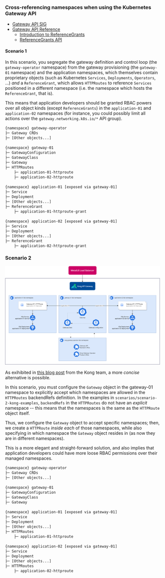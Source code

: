 ### Cross-referencing namespaces when using the Kubernetes Gateway API

- [Gateway API SIG](https://gateway-api.sigs.k8s.io/)
- [Gateway API Reference](https://gateway-api.sigs.k8s.io/api-types/gateway/)
    - [Introduction to ReferenceGrants](https://gateway-api.sigs.k8s.io/api-types/referencegrant/)
    - [ReferenceGrants API](https://gateway-api.sigs.k8s.io/reference/spec/#gateway.networking.k8s.io/v1alpha2.ReferenceGrant)


#### Scenario 1

In this scenario, you segregate the gateway definition and control loop (the `gateway-operator` namespace) from the gateway provisioning (the `gateway-01` namespace) and the application namespaces, which themselves contain proprietary objects (such as Kubernetes `Services`, `Deployments`, `Operators`, ...) *and* a `ReferenceGrant`, which allows `HTTPRoutes` to reference `Services` positioned in a different namespace (i.e. the namespace which hosts the `ReferenceGrant`, that is). 

This means that application developers should be granted RBAC powers over all object kinds (except `ReferenceGrants`) in the `application-01` and `application-02` namespaces (for instance, you could possibly limit all actions over the `gateway.networking.k8s.io/*` API group).

```
{namespace} gateway-operator
├─ Gateway CRDs
├─ [Other objects...]

{namespace} gateway-01
├─ GatewayConfiguration
├─ GatewayClass
├─ Gateway
├─ HTTPRoutes
    ├─ application-01-httproute
    ├─ application-02-httproute

{namespace} application-01 [exposed via gateway-01]
├─ Service
├─ Deployment
├─ [Other objects...]
├─ ReferenceGrant
    ├─ application-01-httproute-grant

{namespace} application-02 [exposed via gateway-01]
├─ Service
├─ Deployment
├─ [Other objects...]
├─ ReferenceGrant
    ├─ application-02-httproute-grant

```

### Scenario 2

![Kong API Gatway - High Level Diagram](assets/kong_hld.png)

As exihibited in [this blog post](https://konghq.com/blog/engineering/sending-traffic-across-namespaces-with-gateway-api) from the Kong team, a more *concise* alternative is possible. 

In this scenario, you must configure the `Gateway` object in the gateway-01 namespace to explicitly accept which namespaces are allowed in the `HTTPRoutes` backendRefs definition. In the examples in `scenarios/scenario-2-kong-examples`, `backendRefs` in the `HTTPRoutes` do not have an *explicit* namespace -- this means that the namespaces is the same as the `HTTPRoute` object itself.

Thus, we configure the `Gateway` object to accept specific namespaces; then, we create a `HTTPRoute` *inside each* of those namespaces, while also specifying in which namespace the `Gateway` object resides in (as now they are in different namespaces).

This is a more elegant and straight-forward solution, and also implies that application developers could have more loose RBAC permissions over their managed namespaces.

```
{namespace} gateway-operator
├─ Gateway CRDs
├─ [Other objects...]

{namespace} gateway-01
├─ GatewayConfiguration
├─ GatewayClass
├─ Gateway

{namespace} application-01 [exposed via gateway-01]
├─ Service
├─ Deployment
├─ [Other objects...]
├─ HTTPRoutes
    ├─ application-01-httproute

{namespace} application-02 [exposed via gateway-01]
├─ Service
├─ Deployment
├─ [Other objects...]
├─ HTTPRoutes
    ├─ application-02-httproute

```